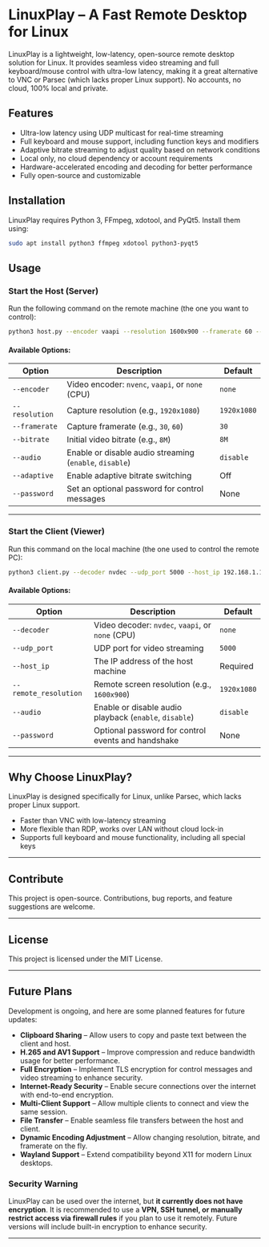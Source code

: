 # LinuxPlay – A Fast Remote Desktop for Linux

LinuxPlay is a lightweight, low-latency, open-source remote desktop solution for Linux. It provides seamless video streaming and full keyboard/mouse control with ultra-low latency, making it a great alternative to VNC or Parsec (which lacks proper Linux support). No accounts, no cloud, 100% local and private.

## Features

- Ultra-low latency using UDP multicast for real-time streaming
- Full keyboard and mouse support, including function keys and modifiers
- Adaptive bitrate streaming to adjust quality based on network conditions
- Local only, no cloud dependency or account requirements
- Hardware-accelerated encoding and decoding for better performance
- Fully open-source and customizable

## Installation

LinuxPlay requires Python 3, FFmpeg, xdotool, and PyQt5. Install them using:

```bash
sudo apt install python3 ffmpeg xdotool python3-pyqt5
```

## Usage

### Start the Host (Server)

Run the following command on the remote machine (the one you want to control):

```bash
python3 host.py --encoder vaapi --resolution 1600x900 --framerate 60 --audio enable --password password123
```

#### Available Options:
| Option             | Description                                            | Default     |
|--------------------|--------------------------------------------------------|-------------|
| `--encoder`       | Video encoder: `nvenc`, `vaapi`, or `none` (CPU)        | `none`      |
| `--resolution`    | Capture resolution (e.g., `1920x1080`)                  | `1920x1080` |
| `--framerate`     | Capture framerate (e.g., `30`, `60`)                    | `30`        |
| `--bitrate`       | Initial video bitrate (e.g., `8M`)                      | `8M`        |
| `--audio`         | Enable or disable audio streaming (`enable`, `disable`) | `disable`   |
| `--adaptive`      | Enable adaptive bitrate switching                       | Off         |
| `--password`      | Set an optional password for control messages           | None        |

---

### Start the Client (Viewer)

Run this command on the local machine (the one used to control the remote PC):

```bash
python3 client.py --decoder nvdec --udp_port 5000 --host_ip 192.168.1.123 --remote_resolution 1600x900 --audio enable --password password123
```

#### Available Options:
| Option                | Description                                            | Default     |
|-----------------------|--------------------------------------------------------|-------------|
| `--decoder`           | Video decoder: `nvdec`, `vaapi`, or `none` (CPU)       | `none`      |
| `--udp_port`          | UDP port for video streaming                           | `5000`      |
| `--host_ip`           | The IP address of the host machine                     | Required    |
| `--remote_resolution` | Remote screen resolution (e.g., `1600x900`)            | `1920x1080` |
| `--audio`             | Enable or disable audio playback (`enable`, `disable`) | `disable`   |
| `--password`          | Optional password for control events and handshake     | None        |

---

## Why Choose LinuxPlay?

LinuxPlay is designed specifically for Linux, unlike Parsec, which lacks proper Linux support.

- Faster than VNC with low-latency streaming
- More flexible than RDP, works over LAN without cloud lock-in
- Supports full keyboard and mouse functionality, including all special keys

---

## Contribute

This project is open-source. Contributions, bug reports, and feature suggestions are welcome.

---

## License

This project is licensed under the MIT License.


---

## Future Plans

Development is ongoing, and here are some planned features for future updates:

- **Clipboard Sharing** – Allow users to copy and paste text between the client and host.
- **H.265 and AV1 Support** – Improve compression and reduce bandwidth usage for better performance.
- **Full Encryption** – Implement TLS encryption for control messages and video streaming to enhance security.
- **Internet-Ready Security** – Enable secure connections over the internet with end-to-end encryption.
- **Multi-Client Support** – Allow multiple clients to connect and view the same session.
- **File Transfer** – Enable seamless file transfers between the host and client.
- **Dynamic Encoding Adjustment** – Allow changing resolution, bitrate, and framerate on the fly.
- **Wayland Support** – Extend compatibility beyond X11 for modern Linux desktops.

### Security Warning
LinuxPlay can be used over the internet, but **it currently does not have encryption**. It is recommended to use a **VPN, SSH tunnel, or manually restrict access via firewall rules** if you plan to use it remotely. Future versions will include built-in encryption to enhance security.

---
